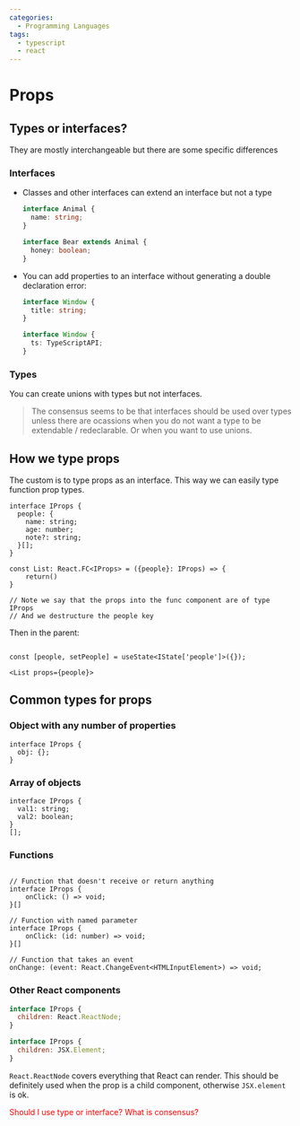 ```yaml
---
categories:
  - Programming Languages
tags:
  - typescript
  - react
---
```


# Props

## Types or interfaces?

They are mostly interchangeable but there are some specific differences

### Interfaces

- Classes and other interfaces can extend an interface but not a type

  ```ts
  interface Animal {
    name: string;
  }

  interface Bear extends Animal {
    honey: boolean;
  }
  ```

- You can add properties to an interface without generating a double declaration
  error:

  ```ts
  interface Window {
    title: string;
  }

  interface Window {
    ts: TypeScriptAPI;
  }
  ```

### Types

You can create unions with types but not interfaces.

> The consensus seems to be that interfaces should be used over types unless
> there are ocassions when you do not want a type to be extendable /
> redeclarable. Or when you want to use unions.

## How we type props

The custom is to type props as an interface. This way we can easily type
function prop types.

```tsx
interface IProps {
  people: {
    name: string;
    age: number;
    note?: string;
  }[];
}

const List: React.FC<IProps> = ({people}: IProps) => {
    return()
}

// Note we say that the props into the func component are of type IProps
// And we destructure the people key

```

Then in the parent:

```tsx

const [people, setPeople] = useState<IState['people']>({});

<List props={people}>

```

## Common types for props

### Object with any number of properties

```tsx
interface IProps {
  obj: {};
}
```

### Array of objects

```tsx
interface IProps {
  val1: string;
  val2: boolean;
}
[];
```

### Functions

```tsx

// Function that doesn't receive or return anything
interface IProps {
    onClick: () => void;
}[]

// Function with named parameter
interface IProps {
    onClick: (id: number) => void;
}[]

// Function that takes an event
onChange: (event: React.ChangeEvent<HTMLInputElement>) => void;
```

### Other React components

```js
interface IProps {
  children: React.ReactNode;
}

interface IProps {
  children: JSX.Element;
}
```

`React.ReactNode` covers everything that React can render. This should be
definitely used when the prop is a child component, otherwise `JSX.element` is
ok.

<p style="color: red;">Should I use type or interface? What is consensus?</p>
